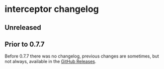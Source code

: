 # interceptor changelog

## Unreleased

## Prior to 0.7.7

Before 0.7.7 there was no changelog, previous changes are sometimes, but not always, available in the [GitHub Releases](https://github.com/webrtc-rs/interceptor/releases).

